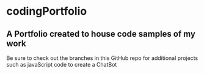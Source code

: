 # codingPortfolio
## A Portfolio created to house code samples of my work


Be sure to check out the branches in this GitHub repo for additional projects such as javaScript code to create a ChatBot

